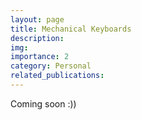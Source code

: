 ```yaml
---
layout: page
title: Mechanical Keyboards
description:
img: 
importance: 2
category: Personal
related_publications:
---
```

Coming soon :))
